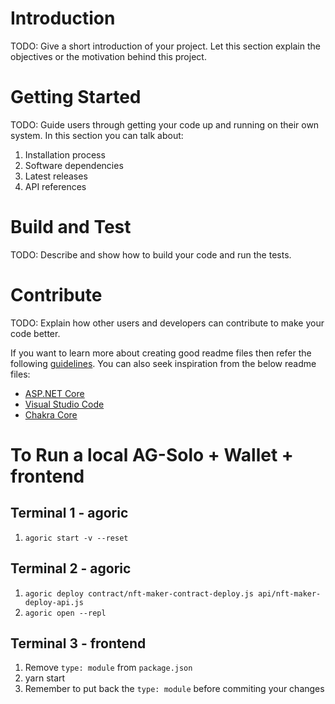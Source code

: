 # Introduction

TODO: Give a short introduction of your project. Let this section explain the objectives or the motivation behind this project.

# Getting Started

TODO: Guide users through getting your code up and running on their own system. In this section you can talk about:

1. Installation process
2. Software dependencies
3. Latest releases
4. API references

# Build and Test

TODO: Describe and show how to build your code and run the tests.

# Contribute

TODO: Explain how other users and developers can contribute to make your code better.

If you want to learn more about creating good readme files then refer the following [guidelines](https://docs.microsoft.com/en-us/azure/devops/repos/git/create-a-readme?view=azure-devops). You can also seek inspiration from the below readme files:

- [ASP.NET Core](https://github.com/aspnet/Home)
- [Visual Studio Code](https://github.com/Microsoft/vscode)
- [Chakra Core](https://github.com/Microsoft/ChakraCore)

# To Run a local AG-Solo + Wallet + frontend

## Terminal 1 - agoric

1. `agoric start -v --reset`

## Terminal 2 - agoric

1. `agoric deploy contract/nft-maker-contract-deploy.js api/nft-maker-deploy-api.js`
2. `agoric open --repl`

## Terminal 3 - frontend

1. Remove `type: module` from `package.json`
2. yarn start
3. Remember to put back the `type: module` before commiting your changes
